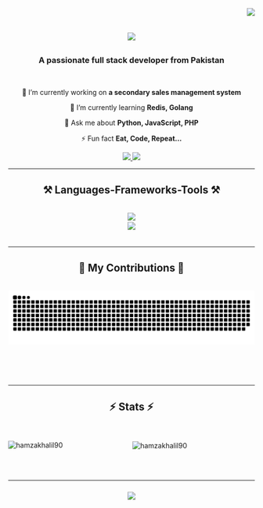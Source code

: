 <img align="right" src="https://visitor-badge.laobi.icu/badge?page_id=hamzakhalil90.hamzakhalil90" />

<h1 align="center">
    <img src="https://readme-typing-svg.herokuapp.com/?font=Righteous&size=35&center=true&vCenter=true&width=500&height=70&duration=4000&lines=Hi+There!+👋;+I'm+Hamza+Khalil!;" />
</h1>

<h3 align="center">A passionate full stack developer from Pakistan</h3>

<br/>

<div align="center">
 
 🔭 I’m currently working on **a secondary sales management system**
 
 🌱 I’m currently learning **Redis, Golang**

 💬 Ask me about **Python, JavaScript, PHP**

 ⚡ Fun fact **Eat, Code, Repeat...**
 
 </div>
 
<div align="center"> 
  <a href="mailto:hamzashah90201@gmail.com">
    <img src="https://img.shields.io/badge/Gmail-333333?style=for-the-badge&logo=gmail&logoColor=red" />
  </a>
  <a href="https://linkedin.com/in/hamzakhalil9020" target="_blank">
    <img src="https://img.shields.io/badge/LinkedIn-0077B5?style=for-the-badge&logo=linkedin&logoColor=white" target="_blank" />
  </a>
</div>

 <hr/>
 
<h2 align="center">⚒️ Languages-Frameworks-Tools ⚒️</h2>
<br/>
<div align="center">
    <img src="https://skillicons.dev/icons?i=pyhton,django,nodejs,github,javascript,typescript,express,postgres,firebase,mongodb,php,laravel" /><br>
    <img src="https://skillicons.dev/icons?i=react,bootstrap,mui,mysql,flask,html,css,vscode,git,aws,azure,jenkins,docker" />
</div>

<br/>
<hr/>

<div align="center">
  <h2>🐍 My Contributions 🐍</h2>
  <br>
  <img alt="snake eating my contributions" src="https://raw.githubusercontent.com/hamzakhalil90/hamzakhalil90/output/github-contribution-grid-snake.svg" />
  
  <br/><br/><br/>
</div>

<hr/>

<h2 align="center">⚡ Stats ⚡</h2>
<br>
<div align=center>
  <p><img align="left" src="https://github-readme-stats.vercel.app/api/top-langs?username=hamzakhalil90&show_icons=true&locale=en&layout=compact" alt="hamzakhalil90" /></p>

<p>&nbsp;<img align="center" src="https://github-readme-stats.vercel.app/api?username=hamzakhalil90&show_icons=true&locale=en" alt="hamzakhalil90" /></p>
</div>

<br/><br/>
<hr/>

<h3 align="center">
    <img src="https://readme-typing-svg.herokuapp.com/?font=Righteous&size=25&center=true&vCenter=true&width=500&height=70&duration=4000&lines=Thanks+for+visiting!+✌️;+Shoot+me+a+message+on+Linkedin!;I'm+always+down+to+collab+:)">
</h3>

<br/>

